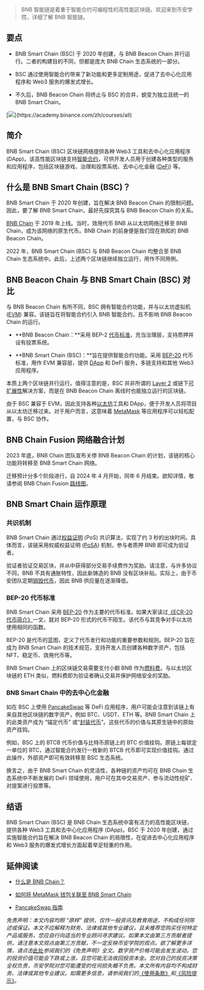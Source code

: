 
> BNB 智能链是着重于智能合约可编程性的高性能区块链。欢迎来到币安学院，详细了解 BNB 智能链。

  
要点
-----

*   BNB Smart Chain (BSC) 于 2020 年创建，与 BNB Beacon Chain 并行运行。二者的构建目的不同，但都是庞大 BNB Chain 生态系统的一部分。
    
*   BSC 通过使用智能合约带来了新功能和更多定制用途，促进了去中心化应用程序和 Web3 服务的爆发式增长。
    
*   不久后，BNB Beacon Chain 将终止与 BSC 的合并，蜕变为独立且统一的 BNB Smart Chain。
    

[![](https://public.bnbstatic.com/static/academy/static/academy/editor-uploads/7b82ee5d2c324f3c99de8d292a8176ac.)](https://academy.binance.com/zh/courses/all)

简介
--

BNB Smart Chain (BSC) 区块链网络提供各种 Web3 工具和去中心化应用程序 (DApp)。该高性能区块链支持[智能合约](https://academy.binance.com/zh/articles/what-are-smart-contracts)，可供开发人员用于创建各种类型的服务和应用程序，包括区块链游戏、治理和投票系统、去中心化金融 ([DeFi](https://academy.binance.com/zh/articles/the-complete-beginners-guide-to-decentralized-finance-defi)) 等。

什么是 BNB Smart Chain (BSC)？
--------------------------

BNB Smart Chain 于 2020 年创建，旨在解决 BNB Beacon Chain 的限制问题。因此，要了解 BNB Smart Chain，最好先探究其与 BNB Beacon Chain 的关系。

[BNB Chain](https://academy.binance.com/zh/articles/what-is-bnb-chain) 于 2019 年上线。当时，效用代币 BNB 从以太坊网络迁移至 BNB Chain，成为该网络的原生代币。BNB Chain 的前身便是我们现在熟知的 BNB Beacon Chain。

2022 年，BNB Smart Chain (BSC) 与 BNB Beacon Chain 均整合至 BNB Chain 生态系统中。此后，上述两个区块链继续独立运行，用作不同用例。

BNB Beacon Chain 与 BNB Smart Chain (BSC) 对比 
--------------------------------------------

与 BNB Beacon Chain 有所不同，BSC 拥有智能合约功能，并与以太坊虚拟机 ([EVM](https://academy.binance.com/zh/glossary/ethereum-virtual-machine-evm)) 兼容。该链旨在将智能合约引入 BNB 智能合约，且不影响 BNB Beacon Chain 的运行。

*   **BNB Beacon Chain：**采用 BEP-2 [代币标准](https://academy.binance.com/zh/glossary/token-standards)，充当治理层，支持质押并设有投票系统。
    

*   **BNB Smart Chain (BSC)：**旨在提供智能合约功能。采用 [BEP-20](https://academy.binance.com/zh/glossary/bep-20) 代币标准，用作 EVM 兼容层，提供 [DApp](https://academy.binance.com/zh/glossary/decentralized-application) 和 DeFi 服务，多链支持和其他 Web3 应用程序。
    

本质上两个区块链并行运行。值得注意的是，BSC 并非所谓的 [Layer 2](https://academy.binance.com/zh/glossary/layer-2) 或链下[可扩展性](https://academy.binance.com/zh/articles/blockchain-scalability-sidechains-and-payment-channels)解决方案，而是在 BNB Beacon Chain 离线时也能独立运行的区块链。

由于 BSC 兼容于 EVM，因此支持各种[以太坊](https://academy.binance.com/zh/articles/what-is-ethereum)工具和 DApp，便于开发人员将项目从以太坊迁移过来。对于用户而言，这意味着 [MetaMask](https://academy.binance.com/zh/articles/connecting-metamask-to-binance-smart-chain) 等应用程序可以轻松配置，与 BSC 协作。

BNB Chain Fusion 网络融合计划
-----------------------

2023 年底，BNB Chain 团队宣布关停 BNB Beacon Chain 的计划，该链的核心功能将转移至 BNB Smart Chain 网络。

迁移预计分多个阶段进行，自 2024 年 4 月开始，同年 6 月结束。欲知详情，敬请参阅 BNB Chain Fusion [路线图](https://www.bnbchain.org/en/blog/bnb-chain-fusion-roadmap)。

BNB Smart Chain 运作原理
--------------------

### 共识机制

BNB Smart Chain 通过[权益证明](https://academy.binance.com/zh/articles/proof-of-stake-explained) (PoS) 共识算法，实现了约 3 秒的出块时间。具体而言，该链采用权威权益证明 ([PoSA](https://academy.binance.com/zh/glossary/proof-of-staked-authority-posa)) 机制，参与者质押 BNB 即可成为验证者。

验证者验证交易区块，并从中获得部分交易手续费作为奖励。请注意，与许多协议不同，BNB 不具有通胀特性，因此新铸造的 BNB 没有区块补贴。实际上，由于币安团队定期[销毁代币](https://academy.binance.com/zh/articles/what-is-a-coin-burn)，因此 BNB 供应量在逐渐降低。

### BEP-20 代币标准

BNB Smart Chain 采用 [BEP-20](https://academy.binance.com/zh/glossary/bep-20) 作为主要的代币标准。如果大家读过[《ECR-20 代币简介》](https://academy.binance.com/zh/articles/an-introduction-to-erc-20-tokens)一文，就对 BEP-20 形式的代币不陌生。该代币与其竞争对手以太坊使用相同的函数。

BEP-20 是代币的蓝图，定义了代币发行和功能的重要参数和规则。BEP-20 旨在成为 BNB Smart Chain 的技术规范，支持开发人员创建各种数字资产，包括 NFT、稳定币、效用代币等。

BNB Smart Chain 上的区块链交易需要支付小额 BNB 作为[燃料费](https://academy.binance.com/zh/glossary/gas)。与以太坊区块链的 ETH 类似，燃料费即为验证者确认交易并保护网络安全的奖励。

### BNB Smart Chain 中的去中心化金融

如在 BSC 上使用 [PancakeSwap](https://academy.binance.com/zh/articles/a-guide-to-pancakeswap) 等 DeFi 应用程序，用户可能会注意到该链上有来自其他区块链的数字资产，例如 BTC、USDT、ETH 等。BNB Smart Chain 上的此类资产成为 “锚定代币” 或“[封装代币](https://academy.binance.com/zh/articles/what-are-wrapped-tokens)”。这些代币的价值与其原生链中的原始资产挂钩。 

例如，BSC 上的 BTCB 代币价值与比特币原链上的 BTC 价值挂钩。原链上每锁定一单位的 BTC，通过智能合约发行一枚新的 BTCB 代币即可实现价值挂钩。通过此操作，外部资产即可有效转移至 BSC 生态系统。

换言之，由于 BNB Smart Chain 的灵活性，各种链的资产均可在 BNB Chain 生态系统中不断发展的 DeFi 领域使用，用户可在其中交易资产、参与流动性挖矿、对提案进行投票等。

结语
--

BNB Smart Chain (BSC) 是 BNB Chain 生态系统中富有活力的高性能区块链，提供各种 Web3 工具和去中心化应用程序 (DApp)。BSC 于 2020 年创建，通过实施智能合约旨在解决 BNB Beacon Chain 的局限性，在促进去中心化应用程序和 Web3 服务的爆发式增长方面起着举足轻重的作用。

延伸阅读
----

*   [什么是 BNB Chain？](https://academy.binance.com/zh/articles/what-is-bnb-chain)
    
*   [如何将 MetaMask 钱包关联至 BNB Smart Chain](https://academy.binance.com/zh/articles/connecting-metamask-to-binance-smart-chain)
    
*   [PancakeSwap 指南](https://academy.binance.com/zh/articles/a-guide-to-pancakeswap)
    

_免责声明：本文内容均照 “原样” 提供，仅作一般资讯及教育用途，不构成任何陈述或保证。本文不应解释为财务、法律或其他专业建议，且未推荐您购买任何特定产品或服务。您应自行向适当的专业顾问寻求建议。如果本文由第三方贡献者提供，请注意本文观点由第三方贡献，不一定反映币安学院的观点。欲了解更多详情，请点击_[此处](https://academy.binance.com/zh/articles/disclaimer)_参阅我们的《免责声明》全文。数字资产价格可能会发生波动。您的投资价值可能会下跌或上涨，且您可能无法收回投资本金。您对自己的投资决策全权负责，币安学院对您可能遭受的任何损失概不负责。本文所有内容均不构成财务、法律或其他专业建议。如需更多信息，请参阅我们的_[《使用条款》](https://www.binance.com/en/terms)_和_[《风险提示》](https://www.binance.com/en/risk-warning)_。_
